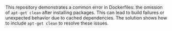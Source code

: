 This repository demonstrates a common error in Dockerfiles: the omission of `apt-get clean` after installing packages.  This can lead to build failures or unexpected behavior due to cached dependencies. The solution shows how to include `apt-get clean` to resolve these issues.